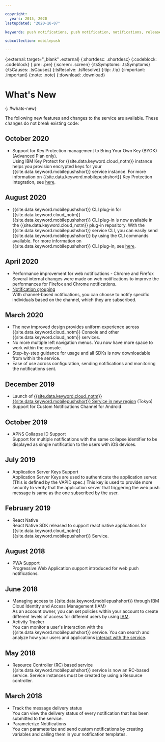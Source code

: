 ```yaml
---

copyright:
  years: 2015, 2020
lastupdated: "2020-10-07"

keywords: push notifications, push notification, notifications, release notes

subcollection: mobilepush

---
```


{:external: target="_blank" .external}
{:shortdesc: .shortdesc}
{:codeblock: .codeblock}
{:pre: .pre}
{:screen: .screen}
{:tsSymptoms: .tsSymptoms}
{:tsCauses: .tsCauses}
{:tsResolve: .tsResolve}
{:tip: .tip}
{:important: .important}
{:note: .note}
{:download: .download}

# What's New
{: #whats-new}

The following new features and changes to the service are available. These changes do not break existing code:

## October 2020
- Support for Key Protection management to Bring Your Own Key (BYOK) (Advanced Plan only). </br>Using IBM Key Protect for {{site.data.keyword.cloud_notm}} instance helps you provision encrypted keys for your {{site.data.keyword.mobilepushshort}} service instance. For more information on {{site.data.keyword.mobilepushshort}} Key Protection Integration, see [here](/docs/mobilepush?topic=mobilepush-push_key_protect_integration).

## August 2020

- {{site.data.keyword.mobilepushshort}} CLI plug-in for {{site.data.keyword.cloud_notm}}<br/>
{{site.data.keyword.mobilepushshort}} CLI plug-in is now available in the {{site.data.keyword.cloud_notm}} plug-in repository. With the {{site.data.keyword.mobilepushshort}} service CLI, you can easily send {{site.data.keyword.mobilepushshort}} by using the CLI commands available. For more information on {{site.data.keyword.mobilepushshort}} CLI plug-in, see [here](/docs/mobilepush?topic=mobilepush-cli-plugin-mobilepush-cli).

## April 2020

- Performance improvement for web notifications - Chrome and Firefox <br/>
Several internal changes were made on web notifications to improve the performances for Firefox and Chrome notifications. 
- [Notification grouping](/docs/mobilepush?topic=mobilepush-channel_based_notifications#creating_channelgroup)<br/>
With channel-based notifications, you can choose to notify specific individuals based on the channel, which they are subscribed.

## March 2020

- The new improved design provides uniform experience across {{site.data.keyword.cloud_notm}} Console and other {{site.data.keyword.cloud_notm}} services.
- No more multiple left navigation menus. You now have more space to work within the console.
- Step-by-step guidance for usage and all SDKs is now downloadable from within the service.
- Ease of use across configuration, sending notifications and monitoring the notifications sent.

## December 2019

- Launch of [{{site.data.keyword.cloud_notm}} {{site.data.keyword.mobilepushshort}} Service in new region](https://www.ibm.com/cloud/blog/announcements/push-notifications-on-ibm-cloud-is-now-available-in-the-tokyo-region) (Tokyo)
- Support for Custom Notifications Channel for Android

## October 2019

- APNS Collapse ID Support<br/>
Support for multiple notifications with the same collapse identifier to be displayed as single notification to the users with iOS devices.

## July 2019

- Application Server Keys Support<br/>
Application Server Keys are used to authenticate the application server. (This is defined by the VAPID spec.) This key is used to provide more security to verify that the application server that triggering the web push message is same as the one subscribed by the user.

## February 2019

- React Native<br/>
React Native SDK released to support react native applications for {{site.data.keyword.cloud_notm}} {{site.data.keyword.mobilepushshort}} Service.

## August 2018

- PWA Support<br/>
Progressive Web Application support introduced for web push notifications.

## June 2018

- Managing access to {{site.data.keyword.mobilepushshort}} through IBM Cloud Identity and Access Management (IAM)<br/>
As an account owner, you can set policies within your account to create different levels of access for different users by using [IAM](/docs/mobilepush?topic=mobilepush-service-access-management).
- Activity Tracker<br/>
You can monitor a user's interaction with the {{site.data.keyword.mobilepushshort}} service. You can search and analyze how your users and applications [interact with the service](/docs/mobilepush?topic=mobilepush-at_events).

## May 2018

- Resource Controller (RC) based service<br/>
{{site.data.keyword.mobilepushshort}} service is now an RC-based service. Service instances must be created by using a Resource controller.

## March 2018

- Track the message delivery status<br/>
You can view the delivery status of every notification that has been submitted to the service. 
- Parameterize Notifications<br/>
You can parameterize and send custom notifications by creating variables and calling them in your notification templates.
